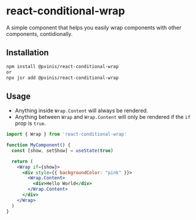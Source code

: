 # react-conditional-wrap

A simple component that helps you easily wrap components with other components, contidionally.


## Installation

```sh
npm install @pvinis/react-conditional-wrap
or
npx jsr add @pvinis/react-conditional-wrap
```

## Usage

- Anything inside `Wrap.Content` will always be rendered.
- Anything between `Wrap` and `Wrap.Content` will only be rendered if the `if` prop is `true`.

```jsx
import { Wrap } from 'react-conditional-wrap'

function MyComponent() {
  const [show, setShow] = useState(true)

  return (
    <Wrap if={show}>
      <div style={{ backgroundColor: "pink" }}>
        <Wrap.Content>
          <div>Hello World</div>
        </Wrap.Content>
      </div>
    </Wrap>
  )
}
```
